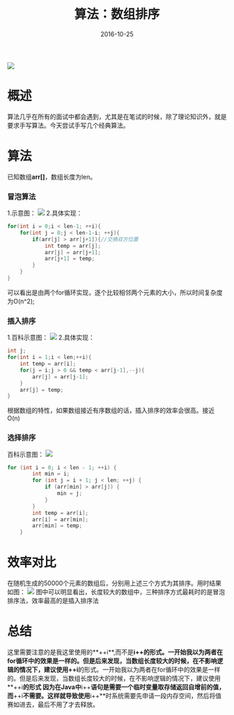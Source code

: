 ﻿---
title: 算法：数组排序
date: 2016-10-25
categories: "Java"
tags: "算法"
---
![](https://timgsa.baidu.com/timg?image&quality=80&size=b9999_10000&sec=1508492533211&di=de3abd21f5b11532b18ebae729c43827&imgtype=0&src=http%3A%2F%2Fimg.mp.itc.cn%2Fupload%2F20160914%2F38b0c776230244d7a7b7431c85bde0ac_th.jpg)
# 概述
算法几乎在所有的面试中都会遇到，尤其是在笔试的时候，除了理论知识外，就是要求手写算法。今天尝试手写几个经典算法。
<!-- more -->
# 算法
已知数组**arr[]**，数组长度为len。
### 冒泡算法
1.示意图：
![](http://oxr4g4c3v.bkt.clouddn.com/paixu-charu.gif)
2.具体实现：
```java
for(int i = 0;i < len-1; ++i){
	for(int j = 0;j < len-1-i; ++j){
		if(arr[j] > arr[j+1]){//交换双方位置
			int temp = arr[j];
			arr[j] = arr[j+1];
			arr[j+1] = temp;
		}
	}
}
```
可以看出是由两个for循环实现，逐个比较相邻两个元素的大小，所以时间复杂度为O(n^2);
### 插入排序
1.百科示意图：
![](http://oxr4g4c3v.bkt.clouddn.com/paixu-charu.gif)
2.具体实现：
```java
int j;
for(int i = 1;i < len;++i){
	int temp = arr[i];
	for(j = i;j > 0 && temp < arr[j-1],--j){
		arr[j] = arr[j-1];
	}
	arr[j] = temp;
}
```
根据数组的特性，如果数组接近有序数组的话，插入排序的效率会很高。接近O(n)
### 选择排序
百科示意图：
![](http://oxr4g4c3v.bkt.clouddn.com/paixu-xuanze.webp)
```java
for (int i = 0; i < len - 1; ++i) {
        int min = i;
        for (int j = i + 1; j < len; ++j) {
            if (arr[min] > arr[j]) {
                min = j;
            }
        }
		int temp = arr[i];
		arr[i] = arr[min];
		arr[min] = temp;
    }
```
# 效率对比
在随机生成的50000个元素的数组后，分别用上述三个方式为其排序。用时结果如图：
![](http://oxr4g4c3v.bkt.clouddn.com/paixu-jieguo.jpg)
图中可以明显看出，长度较大的数组中，三种排序方式最耗时的是冒泡排序法，效率最高的是插入排序法

# 总结
这里需要注意的是我这里使用的**++i**,而不是**i++**的形式。一开始我以为两者在for循环中的效果是一样的。但是后来发现，当数组长度较大的时候，在不影响逻辑的情况下，建议使用**++i**的形式。一开始我以为两者在for循环中的效果是一样的。但是后来发现，当数组长度较大的时候，在不影响逻辑的情况下，建议使用**++i**的形式
因为在Java中**i++**语句是需要一个临时变量取存储返回自增前的值，而**++i**不需要。这样就导致使用**i++**时系统需要先申请一段内存空间，然后将值赛如进去，最后不用了才去释放。
